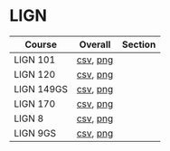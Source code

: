 # LIGN

| Course | Overall | Section |
| ------ | ------- | ------- |
| LIGN 101 | [csv](https://github.com/UCSD-Historical-Enrollment-Data/2024Summer1/blob/main/overall/LIGN%20101.csv), [png](https://raw.githubusercontent.com/UCSD-Historical-Enrollment-Data/2024Summer1/main/plot_overall/LIGN%20101.png) |  |
| LIGN 120 | [csv](https://github.com/UCSD-Historical-Enrollment-Data/2024Summer1/blob/main/overall/LIGN%20120.csv), [png](https://raw.githubusercontent.com/UCSD-Historical-Enrollment-Data/2024Summer1/main/plot_overall/LIGN%20120.png) |  |
| LIGN 149GS | [csv](https://github.com/UCSD-Historical-Enrollment-Data/2024Summer1/blob/main/overall/LIGN%20149GS.csv), [png](https://raw.githubusercontent.com/UCSD-Historical-Enrollment-Data/2024Summer1/main/plot_overall/LIGN%20149GS.png) |  |
| LIGN 170 | [csv](https://github.com/UCSD-Historical-Enrollment-Data/2024Summer1/blob/main/overall/LIGN%20170.csv), [png](https://raw.githubusercontent.com/UCSD-Historical-Enrollment-Data/2024Summer1/main/plot_overall/LIGN%20170.png) |  |
| LIGN 8 | [csv](https://github.com/UCSD-Historical-Enrollment-Data/2024Summer1/blob/main/overall/LIGN%208.csv), [png](https://raw.githubusercontent.com/UCSD-Historical-Enrollment-Data/2024Summer1/main/plot_overall/LIGN%208.png) |  |
| LIGN 9GS | [csv](https://github.com/UCSD-Historical-Enrollment-Data/2024Summer1/blob/main/overall/LIGN%209GS.csv), [png](https://raw.githubusercontent.com/UCSD-Historical-Enrollment-Data/2024Summer1/main/plot_overall/LIGN%209GS.png) |  |
